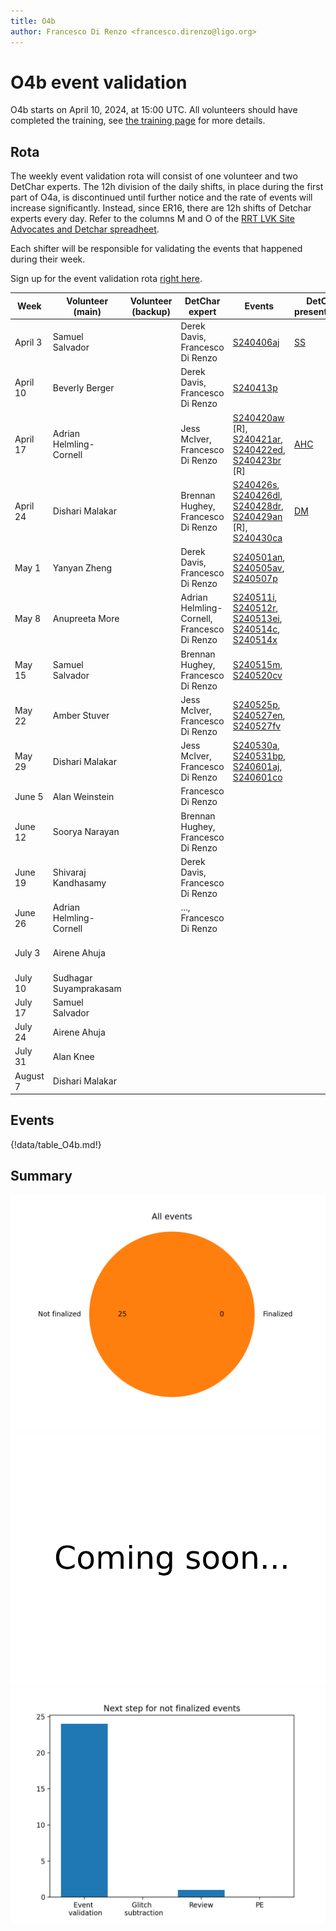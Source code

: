 ```yaml
---
title: O4b
author: Francesco Di Renzo <francesco.direnzo@ligo.org>
---
```


# O4b event validation

O4b starts on April 10, 2024, at 15:00 UTC. All volunteers should have completed the training, see [the training page](training.md) for more details.

## Rota

The weekly event validation rota will consist of one volunteer and two DetChar experts. The 12h division of the daily shifts, in place during the first part of O4a, is discontinued until further notice and the rate of events will increase significantly. Instead, since ER16, there are 12h shifts of Detchar experts every day. Refer to the columns M and O of the [RRT LVK Site Advocates and Detchar spreadheet](https://docs.google.com/spreadsheets/d/1MD9o4GlT5iW2oP5QWUt_T1UMVc2CbzizigK76fc8fr4/edit#gid=1967048006).

Each shifter will be responsible for validating the events that happened during their week.

Sign up for the event validation rota [right here](https://docs.google.com/document/d/1KG7r8cv---d1DZ6uqUmnudz8fZ_eBrCXiIMq8UDTfXA/edit#).


| Week        | Volunteer (main)        | Volunteer (backup)  | DetChar expert | Events | DetChar presentations | Notes |
|-------------|-------------------------|---------------------|----------------|--------|-------|--------|
| April 3     | Samuel Salvador         |                     | Derek Davis, Francesco Di Renzo | [S240406aj](https://gracedb.ligo.org/superevents/S240406aj/view/) | [SS](https://dcc.ligo.org/G2400982) | ER16 |
| April 10    | Beverly Berger          |                     | Derek Davis, Francesco Di Renzo| [S240413p](https://gracedb.ligo.org/superevents/S240413p/view/) |  |    | 
| April 17    | Adrian Helmling-Cornell |                     | Jess McIver, Francesco Di Renzo | [S240420aw](https://gracedb.ligo.org/superevents/S240420aw/view/) [R], [S240421ar](https://gracedb.ligo.org/superevents/S240421ar/view/), [S240422ed](https://gracedb.ligo.org/superevents/S240422ed/view/), [S240423br](https://gracedb.ligo.org/superevents/S240423br/view/) [R] | [AHC](https://dcc.ligo.org/G2401050) |        |
| April 24    | Dishari Malakar         |                     | Brennan Hughey, Francesco Di Renzo | [S240426s](https://gracedb.ligo.org/superevents/S240426s/view/), [S240426dl](https://gracedb.ligo.org/superevents/S240426dl/view/), [S240428dr](https://gracedb.ligo.org/superevents/S240428dr/view/), [S240429an](https://gracedb.ligo.org/superevents/S240429an/view/) [R], [S240430ca](https://gracedb.ligo.org/superevents/S240430ca/view/) | [DM](https://dcc.ligo.org/G2401049)  |        |
| May 1       | Yanyan Zheng            |                     | Derek Davis, Francesco Di Renzo | [S240501an](https://gracedb.ligo.org/superevents/S240501an/view/), [S240505av](https://gracedb.ligo.org/superevents/S240505av/view/), [S240507p](https://gracedb.ligo.org/superevents/S240507p/view/)       |       |        |
| May 8       | Anupreeta More          |                     | Adrian Helmling-Cornell, Francesco Di Renzo | [S240511i](https://gracedb.ligo.org/superevents/S240511i/view/), [S240512r](https://gracedb.ligo.org/superevents/S240512r/view/), [S240513ei](https://gracedb.ligo.org/superevents/S240513ei/view/), [S240514c](https://gracedb.ligo.org/superevents/S240514c/view/), [S240514x](https://gracedb.ligo.org/superevents/S240514x/view/) |       |        |
| May 15      | Samuel Salvador         |                     | Brennan Hughey, Francesco Di Renzo | [S240515m](https://gracedb.ligo.org/superevents/S240515m/view/), [S240520cv](https://gracedb.ligo.org/superevents/S240520cv/view/) |       |        |
| May 22      | Amber Stuver            |    | Jess McIver, Francesco Di Renzo | [S240525p](https://gracedb.ligo.org/superevents/S240525p/view/), [S240527en](https://gracedb.ligo.org/superevents/S240527en/view/), [S240527fv](https://gracedb.ligo.org/superevents/S240527fv/view/)       |       |        |
| May 29      | Dishari Malakar      |   | Jess McIver, Francesco Di Renzo | [S240530a](https://gracedb.ligo.org/superevents/S240530a/view/), [S240531bp](https://gracedb.ligo.org/superevents/S240531bp/view/), [S240601aj](https://gracedb.ligo.org/superevents/S240601aj/view/), [S240601co](https://gracedb.ligo.org/superevents/S240601co/view/) |        |       | 
| June 5      | Alan Weinstein          |                     | Francesco Di Renzo |        |       |        |
| June 12     | Soorya Narayan          |                     | Brennan Hughey, Francesco Di Renzo |        |       |        |
| June 19     | Shivaraj Kandhasamy     |                     | Derek Davis, Francesco Di Renzo |        |       |        |
| June 26     | Adrian Helmling-Cornell |                     | ..., Francesco Di Renzo |        |       |        |
| July 3      | Airene Ahuja            |                     |                |        |       | Shadow: Alan Knee |
| July 10      | Sudhagar Suyamprakasam |                     |                |        |       |        |
| July 17      | Samuel Salvador        |                     |                |        |       |        |
| July 24      | Airene Ahuja           |                     |                |        |       |        |
| July 31      | Alan Knee              |                     |                |        |       |        |
| August 7     | Dishari Malakar        |                     |                |        |       |        |


## Events

{!data/table_O4b.md!}

## Summary

![total](img/O4b_total.png)
![finalized](img/O4b_finalized.png)
![nfinalized](img/O4b_not_finalized.png)
